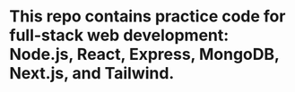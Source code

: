 # This repo contains practice code for full-stack web development: Node.js, React, Express, MongoDB, Next.js, and Tailwind.
